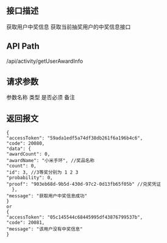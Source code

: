 ## 接口描述
获取用户中奖信息
获取当前抽奖用户的中奖信息接口
## API Path
/api/activity/getUserAwardInfo
## 请求参数
参数名称	类型	是否必须	备注
## 返回报文
    {
    "accessToken": "59ada1edf5a74df38db261f6a196b4c6",
    "code": 20080,
    "data": {
    "awardCount": 0,
    "awardName": "小米手环", //奖品名称
    "count": 0,
    "id": 3, //3等奖分别为 1 2 3
    "probability": 0,
    "proof": "903eb68d-9b5d-430d-97c2-0d13fb65f05b" //兑奖凭证
      },
    "message": "获取用户中奖信息成功"
    }
    or
    {
    "accessToken": "05c145544c68445995df43876799537b",
    "code": 20081,
    "message": "该用户没有中奖信息"
    }
